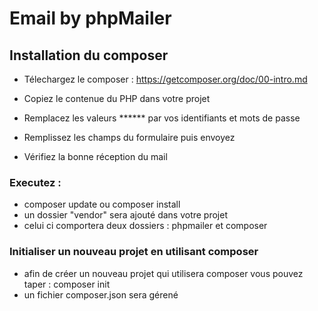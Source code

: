 # Email by phpMailer

## Installation du composer
- Télechargez le composer : 
https://getcomposer.org/doc/00-intro.md

- Copiez le contenue du PHP dans votre projet 
- Remplacez les valeurs ****** par vos identifiants et mots de passe
- Remplissez les champs du formulaire puis envoyez
- Vérifiez la bonne réception du mail

### Executez : 
- composer update ou composer install
- un dossier "vendor" sera ajouté dans votre projet 
- celui ci comportera deux dossiers : phpmailer et composer

### Initialiser un nouveau projet en utilisant composer
- afin de créer un nouveau projet qui utilisera composer vous pouvez taper : composer init
- un fichier composer.json sera gérené 